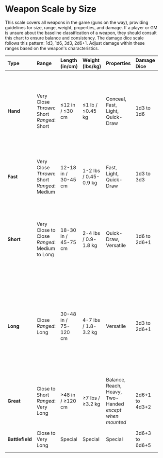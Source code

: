 # Weapon Scale by Size

This scale covers all weapons in the game (guns on the way), providing guidelines for size, range, weight, properties, and damage. If a player or GM is unsure about the baseline classification of a weapon, they should consult this chart to ensure balance and consistency. The damage dice scale follows this pattern: 1d3, 1d6, 3d3, 2d6+1. Adjust damage within these ranges based on the weapon's characteristics.

| Type | Range | Length (in/cm) | Weight (lbs/kg) | Properties | Damage Dice | Examples |
| :---- | :---- | :---- | :---- | :---- | :---- | :---- |
| **Hand** | Very Close *Thrown*: Short *Ranged*: Short | ≤12 in / ≤30 cm | ≤1 lb / ≤0.45 kg | Conceal, Fast, Light, Quick-Draw | 1d3 to 1d6 | Knife, Sap, Dart, Shuriken, Blowgun, Needle, Push Dagger, Garrote, Sleeve Blade, Throwing Spikes, Tanto |
| **Fast** | Very Close *Thrown*: Short *Ranged*: Medium | 12-18 in / 30-45 cm | 1-2 lbs / 0.45-0.9 kg | Fast, Light, Quick-Draw | 1d3 to 3d3 | Dagger, Kris, Balisong, Stiletto, Throwing Axe, Katar, Long Knife, Chakram |
| **Short** | Very Close to Close *Ranged*: Medium to Long | 18-30 in / 45-75 cm | 2-4 lbs / 0.9-1.8 kg | Quick-Draw, Versatile | 1d6 to 2d6+1 | Shortsword, Javelin, Scimitar, Gladius, Short Spear, Ninja-to, Pilum, Parashu, Shillelagh, Sica, Assegai |
| **Long** | Close *Ranged*: Long | 30-48 in / 75-120 cm | 4-7 lbs / 1.8-3.2 kg | Versatile | 3d3 to 2d6+1 | Longsword, Spear, Shortbow, War Hammer, Glaive, Halberd, Naginata, Bo Staff, Long Stick, Sarissa, Khopesh, Shotel, War Scythe, Contus, Spetum |
| **Great** | Close to Short *Ranged*: Very Long | ≥48 in / ≥120 cm | ≥7 lbs / ≥3.2 kg | Balance, Reach, Heavy, Two-Handed *except when mounted* | 2d6+1 to 4d3+2 | Greatsword, Polearm, Longbow, Lance, Pike, Heavy Crossbow, Siege Crossbow |
| **Battlefield** | Close to Very Long | Special | Special | Special | 3d6+3 to 6d6+5 | Ballista, Trebuchet, Mangonel, Arbalest |
